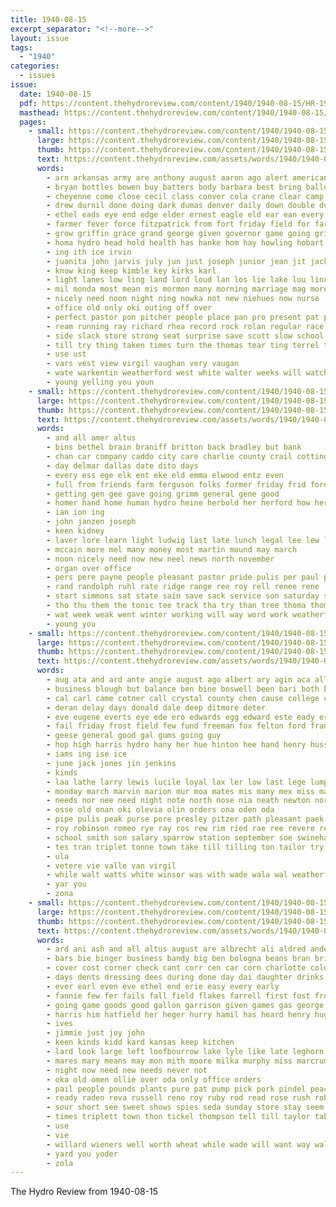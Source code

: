 ```yaml
---
title: 1940-08-15
excerpt_separator: "<!--more-->"
layout: issue
tags:
  - "1940"
categories:
  - issues
issue:
  date: 1940-08-15
  pdf: https://content.thehydroreview.com/content/1940/1940-08-15/HR-1940-08-15.pdf
  masthead: https://content.thehydroreview.com/content/1940/1940-08-15/masthead/HR-1940-08-15.jpg
  pages:
    - small: https://content.thehydroreview.com/content/1940/1940-08-15/small/HR-1940-08-15-01.jpg
      large: https://content.thehydroreview.com/content/1940/1940-08-15/large/HR-1940-08-15-01.jpg
      thumb: https://content.thehydroreview.com/content/1940/1940-08-15/thumbnails/HR-1940-08-15-01.jpg
      text: https://content.thehydroreview.com/assets/words/1940/1940-08-15/HR-1940-08-15-01.txt
      words:
        - arn arkansas army are anthony august aaron ago alert american ann ake addi age arent avritt aude angeles and arm able all aug
        - bryan bottles bowen buy batters body barbara best bring balle ball baptist beam bond binger boy bald bethel been bank business but bill burg began black billy brain beh big bee better bouts battle baby books bile back bear brief burt bal
        - cheyenne come close cecil class conver cola crane clear camp cooler chamber church claude chief cali colorado craw cons chance cedar cords comes coats chest child clinton corum chi council courts cloudy cake cashier cry city colton coast carruth corn
        - drew durnil done doing dark dumas denver daily down double during denham day dennis dallas deli death days daughter date donald
        - ethel eads eye end edge elder ernest eagle eld ear ean every even eve early
        - farmer fever force fitzpatrick from fort friday field for farm fore fuel fire fast ford found first forward full fought friend face falling far flock felt few friends fan foot fry
        - grow griffin grace grand george given governor game going gripe gas glen ground gone gun granger games glidewell giles grane geary
        - homa hydro head hold health has hanke hom hay howling hobart him her harp hedge home harr holl hundred high hinton hope holding had held heads hume happy hour heen half hamilton
        - ing ith ice irvin
        - juanita john jarvis july jun just joseph junior jean jit jack
        - know king keep kimble key kirks karl
        - light lanes low ling land lord loud lan los lie lake lou lincoln left live legion lawrence lon let learned lack likely less loose lane leon lew like lancaster lot lights loss last
        - mil monda most mean mis mormon many morning marriage mag more mar mon mont morn monday miss men made march matter magic martin mission miles maybe mone man
        - nicely need noon night ning nowka not new niehues now nurse
        - office old only oki outing off over
        - perfect pastor pon pitcher people place pan pro present pat policy public plese promise pay page pull penny past philips phillips pasa part per phipps press park plenty pash par
        - ream running ray richard rhea record rock rolan regular race ran row russell round rain rong run reason real records roll
        - side slack store strong seat surprise save scott slow school sat second sides see som strength smith station salt stops service severe story sunday special sunda sister son stride sparkman saturday sleep sing santa stroke said suits sergeant sale seu speaker storts sun sept show
        - till try thing taken times turn the thomas tear ting terrel them texas track team than toon trick tek train theo tom trip treat tal tae thi toll teach tourney ties teas town trial
        - use ust
        - vars vest view virgil vaughan very vaugan
        - wate warkentin weatherford west white walter weeks will watch was werk wik want while winner well with went worley wrath works wallace wild way wash wesley wil weather work week william
        - young yelling you youn
    - small: https://content.thehydroreview.com/content/1940/1940-08-15/small/HR-1940-08-15-02.jpg
      large: https://content.thehydroreview.com/content/1940/1940-08-15/large/HR-1940-08-15-02.jpg
      thumb: https://content.thehydroreview.com/content/1940/1940-08-15/thumbnails/HR-1940-08-15-02.jpg
      text: https://content.thehydroreview.com/assets/words/1940/1940-08-15/HR-1940-08-15-02.txt
      words:
        - and all amer altus
        - bins bethel brain braniff britton back bradley but bank
        - chan car company caddo city care charlie county crail cotting custis can
        - day delmar dallas date dito days
        - every ess ege elk ent eke eld emma elwood entz even
        - full from friends farm ferguson folks former friday frid ford fair first force few finley for
        - getting gen gee gave going grimm general gene good
        - homer hand home human hydro heine herbold her herford how herndon hed hor hopewell
        - ian ion ing
        - john janzen joseph
        - keen kidney
        - laver lore learn light ludwig last late lunch legal lee lew life like loy lov
        - mccain more mel many money most martin mound may march
        - noon nicely need now new neel news north november
        - organ over office
        - pers pere payne people pleasant pastor pride pulis per paul post power peer price pine
        - rand randolph ruhl rate ridge range ree roy rell renee rene
        - start simmons sat state sain save sack service son saturday sense sund stockton safer school shanklin step soon september sunday see
        - tho thu them the tonic tee track tha try than tree thoma thomas trost take texas then
        - wat week weak went winter working will way word work weatherford write with worthy while want white was
        - young you
    - small: https://content.thehydroreview.com/content/1940/1940-08-15/small/HR-1940-08-15-03.jpg
      large: https://content.thehydroreview.com/content/1940/1940-08-15/large/HR-1940-08-15-03.jpg
      thumb: https://content.thehydroreview.com/content/1940/1940-08-15/thumbnails/HR-1940-08-15-03.jpg
      text: https://content.thehydroreview.com/assets/words/1940/1940-08-15/HR-1940-08-15-03.txt
      words:
        - aug ata and ard ante angie august ago albert ary agin aca all alt ane alfred aries ana aye ace are
        - business blough but balance ben bine boswell been bari both blaine barn board beck binger barber born bres bond best bethel
        - cal carl came cotner call crystal county chen cause college channell charles christian coffee caddo cee come cash cold cost cousins cream compton camp cea chi city care comes church
        - deran delay days donald dale deep ditmore deter
        - eve eugene everts eye ede ero edwards egg edward este eady era edna erica
        - fail friday frost field few fund freeman fox felton ford frank for fiscal fresh frida farrel falls furrow first from
        - geese general good gal gums going guy
        - hop high harris hydro hany her hue hinton hee hand henry huss habe had hick home hom horn hanks has harold
        - iams ing ise ice
        - june jack jones jin jenkins
        - kinds
        - laa lathe larry lewis lucile loyal lax ler low last lege lump lake let left litle
        - monday march marvin marion mur moa mates mis many mex miss mae mills milter mary maton miro mcalester morning man mein made mos money masa
        - needs nor nee need night note north nose nia neath newton norman
        - osse old onan oki olevia olin orders ona oden oda
        - pipe pulis peak purse pore presley pitzer path pleasant paek potter pink pies pie perfect pas pio porter president pen pastor pee process
        - roy robinson romeo rye ray ros rew rim ried rae ree revere rea reba ret rand reer romance
        - school smith son salary sparrow station september soe swinehart save service soo sunday sen state start sie sylvester soles sheen sons sare sage sui street see suit sane strong samples sak signa sera short side sunny seal saturday stange spain sae seat she set
        - tes tran triplet tonne town take till tilling ton tailor try tickel thomas taal the thu tone them tranter tise then tsay triplett too tall tor tax tie
        - ula
        - vetere vie valle van virgil
        - while walt watts white winsor was with wade wala wal weatherford weeks went will welding wedding wax west
        - yar you
        - zona
    - small: https://content.thehydroreview.com/content/1940/1940-08-15/small/HR-1940-08-15-04.jpg
      large: https://content.thehydroreview.com/content/1940/1940-08-15/large/HR-1940-08-15-04.jpg
      thumb: https://content.thehydroreview.com/content/1940/1940-08-15/thumbnails/HR-1940-08-15-04.jpg
      text: https://content.thehydroreview.com/assets/words/1940/1940-08-15/HR-1940-08-15-04.txt
      words:
        - ard ani ash and all altus august are albrecht ali aldred anderson
        - bars bie binger business bandy big ben bologna beans bran bridgeport bare butter beer bring bradshaw blue brown both bride bartgis been broom brewers bacon box ball browne buy
        - cover cost corner check cant corr cen car corn charlotte cold clear county chet chittenden colorado carton coats cream carruth cora cory can comes
        - days dents dressing dees during done day dai daughter drinks dress daughters dry
        - ever earl even eve ethel end erie easy every early
        - fannie few fer fails fall field flakes farrell first fost frost forget fish from full front fair fred furnish for friday fort
        - going game goods good gallon garrison given games gas george grapes ghering gleason
        - harris him hatfield her heger hurry hamil has heard henry huguenin harry house hot hayes hoa hour high honey helen home hool hill hundred hens hydro
        - ives
        - jimmie just joy john
        - keen kinds kidd kard kansas keep kitchen
        - lard look large left loofbourrow lake lyle like late leghorn laundry last law line lucile learn let land loan lorance little leslie
        - mares mary means may mon mith moore milka murphy miss marcrum maude mae mustard most mee moser montgomery market
        - night now need new needs never not
        - oka old omen ollie over oda only office orders
        - pail people pounds plants pure pat pump pick pork pindel peaches pay pac pitzer past park pack pound phan page per price plan
        - ready raden reva russell reno roy ruby rod read rose rush roberts roll red ree rust
        - sour short see sweet shows spies seda sunday store stay seem special santa shirts shower show station slates selling springs sale stare say shown self small sher stock school saw save soap starts service stamp socks summer
        - times triplett town thon tickel thompson tell till taylor table thing ted them ton the then
        - use
        - vie
        - willard wieners well worth wheat while wade will want way walter was wilbur water with week white ward watch winter weeks
        - yard you yoder
        - zola
---
```


The Hydro Review from 1940-08-15

<!--more-->

